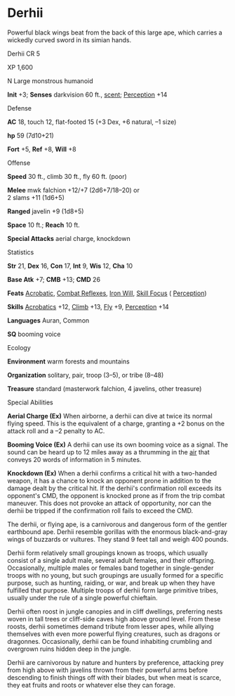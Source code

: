 # Derhii

Powerful black wings beat from the back of this large ape, which carries a wickedly curved sword in its simian hands.

Derhii CR 5

XP 1,600

N Large monstrous humanoid

**Init** +3; **Senses** darkvision 60 ft., [scent](/pathfinderRPG/prd/monsters/universalMonsterRules.html#_scent); [Perception](/pathfinderRPG/prd/skills/perception.html#_perception) +14

Defense

**AC** 18, touch 12, flat-footed 15 (+3 Dex, +6 natural, –1 size)

**hp** 59 (7d10+21)

**Fort** +5, **Ref** +8, **Will** +8

Offense

**Speed** 30 ft., climb 30 ft., fly 60 ft. (poor)

**Melee** mwk falchion +12/+7 (2d6+7/18–20) or  
2 slams +11 (1d6+5)

**Ranged** javelin +9 (1d8+5)

**Space** 10 ft.; **Reach** 10 ft.

**Special Attacks** aerial charge, knockdown

Statistics

**Str** 21, **Dex** 16, **Con** 17, **Int** 9, **Wis** 12, **Cha** 10

**Base Atk** +7; **CMB** +13; **CMD** 26

**Feats** [Acrobatic](/pathfinderRPG/prd/feats.html#_acrobatic), [Combat Reflexes](/pathfinderRPG/prd/feats.html#_combat-reflexes), [Iron Will](/pathfinderRPG/prd/feats.html#_iron-will), [Skill Focus](/pathfinderRPG/prd/feats.html#_skill-focus) ( [Perception](/pathfinderRPG/prd/skills/perception.html#_perception))

**Skills** [Acrobatics](/pathfinderRPG/prd/skills/acrobatics.html#_acrobatics) +12, [Climb](/pathfinderRPG/prd/skills/climb.html#_climb) +13, [Fly](/pathfinderRPG/prd/skills/fly.html#_fly) +9, [Perception](/pathfinderRPG/prd/skills/perception.html#_perception) +14

**Languages** Auran, Common

**SQ** booming voice

Ecology

**Environment** warm forests and mountains

**Organization** solitary, pair, troop (3–5), or tribe (8–48)

**Treasure** standard (masterwork falchion, 4 javelins, other treasure)

Special Abilities

**Aerial Charge (Ex)** When airborne, a derhii can dive at twice its normal flying speed. This is the equivalent of a charge, granting a +2 bonus on the attack roll and a –2 penalty to AC.

**Booming Voice (Ex)** A derhii can use its own booming voice as a signal. The sound can be heard up to 12 miles away as a thrumming in the [air](/pathfinderRPG/prd/monsters/creatureTypes.html#_air-subtype) that conveys 20 words of information in 5 minutes.

**Knockdown (Ex)** When a derhii confirms a critical hit with a two-handed weapon, it has a chance to knock an opponent prone in addition to the damage dealt by the critical hit. If the derhii's confirmation roll exceeds its opponent's CMD, the opponent is knocked prone as if from the trip combat maneuver. This does not provoke an attack of opportunity, nor can the derhii be tripped if the confirmation roll fails to exceed the CMD.

The derhii, or flying ape, is a carnivorous and dangerous form of the gentler earthbound ape. Derhii resemble gorillas with the enormous black-and-gray wings of buzzards or vultures. They stand 9 feet tall and weigh 400 pounds.

Derhii form relatively small groupings known as troops, which usually consist of a single adult male, several adult females, and their offspring. Occasionally, multiple males or females band together in single-gender troops with no young, but such groupings are usually formed for a specific purpose, such as hunting, raiding, or war, and break up when they have fulfilled that purpose. Multiple troops of derhii form large primitive tribes, usually under the rule of a single powerful chieftain.

Derhii often roost in jungle canopies and in cliff dwellings, preferring nests woven in tall trees or cliff-side caves high above ground level. From these roosts, derhii sometimes demand tribute from lesser apes, while allying themselves with even more powerful flying creatures, such as dragons or dragonnes. Occasionally, derhii can be found inhabiting crumbling and overgrown ruins hidden deep in the jungle.

Derhii are carnivorous by nature and hunters by preference, attacking prey from high above with javelins thrown from their powerful arms before descending to finish things off with their blades, but when meat is scarce, they eat fruits and roots or whatever else they can forage.

